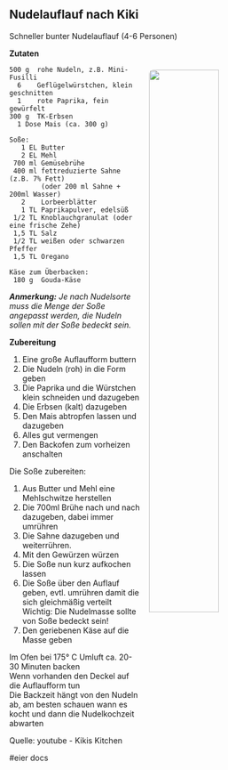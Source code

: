Nudelauflauf nach Kiki
-----------------------

Schneller bunter Nudelauflauf (4-6 Personen)

<img align='right' style="margin:5ex 0 1ex 1em;border-radius:8px" width="50%" 
    src="https://leckere-rezepte.de/images/QC-approved.svg"  />

**Zutaten**

```
500 g  rohe Nudeln, z.B. Mini-Fusilli
  6    Geflügelwürstchen, klein geschnitten 
  1    rote Paprika, fein gewürfelt 
300 g  TK-Erbsen 
  1 Dose Mais (ca. 300 g) 

Soße:
   1 EL Butter
   2 EL Mehl
 700 ml Gemüsebrühe
 400 ml fettreduzierte Sahne (z.B. 7% Fett) 
        (oder 200 ml Sahne + 200ml Wasser)
   2    Lorbeerblätter 
   1 TL Paprikapulver, edelsüß
 1/2 TL Knoblauchgranulat (oder eine frische Zehe)
 1,5 TL Salz 
 1/2 TL weißen oder schwarzen Pfeffer
 1,5 TL Oregano

Käse zum Überbacken:
 180 g  Gouda-Käse 
```


_**Anmerkung:** Je nach Nudelsorte muss die Menge der Soße angepasst werden, die Nudeln sollen mit der Soße bedeckt sein._

**Zubereitung** 

1. Eine große Auflaufform buttern
2. Die Nudeln (roh) in die Form geben
3. Die Paprika und die Würstchen klein schneiden und dazugeben
4. Die Erbsen (kalt) dazugeben
5. Den Mais abtropfen  lassen und dazugeben
6. Alles gut vermengen
7. Den Backofen zum vorheizen anschalten

Die Soße zubereiten:  
1. Aus Butter und Mehl eine Mehlschwitze herstellen
2. Die 700ml Brühe nach und nach dazugeben, dabei immer umrühren
3. Die Sahne dazugeben und weiterrühren.
4. Mit den Gewürzen würzen
5. Die Soße nun kurz aufkochen lassen
6. Die Soße über den Auflauf geben, evtl. umrühren damit die sich gleichmäßig verteilt
   Wichtig: Die Nudelmasse sollte von Soße bedeckt sein!
7. Den geriebenen Käse auf die Masse geben

Im Ofen bei 175° C Umluft ca. 20-30 Minuten backen  
Wenn vorhanden den Deckel auf die Auflaufform tun  
Die Backzeit hängt von den Nudeln ab, am besten schauen wann es kocht und dann die Nudelkochzeit abwarten


Quelle: youtube - Kikis Kitchen

#eier docs

